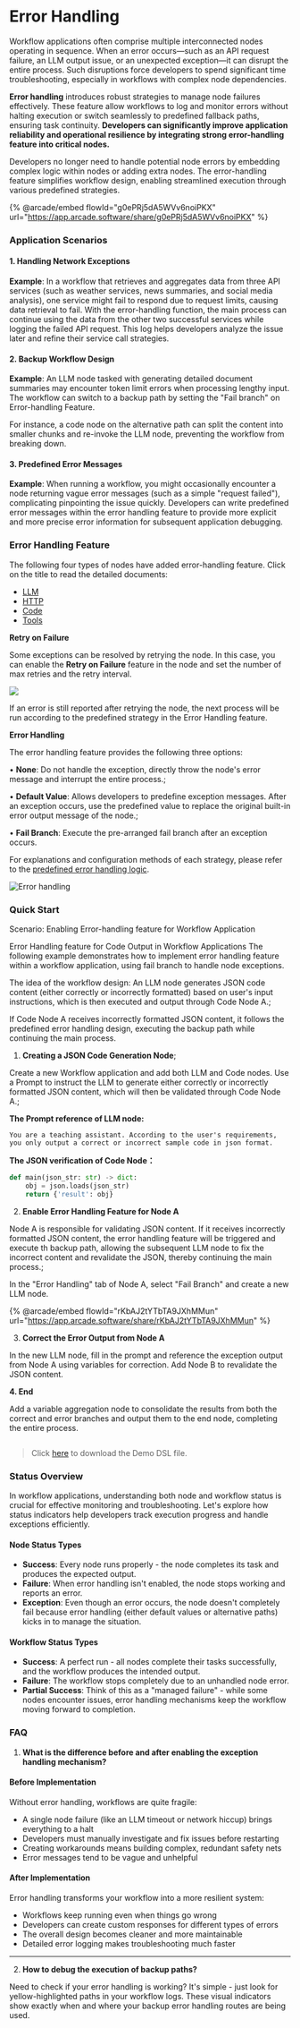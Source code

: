 # Error Handling

Workflow applications often comprise multiple interconnected nodes operating in sequence. When an error occurs—such as an API request failure, an LLM output issue, or an unexpected exception—it can disrupt the entire process. Such disruptions force developers to spend significant time troubleshooting, especially in workflows with complex node dependencies.

**Error handling** introduces robust strategies to manage node failures effectively. These feature allow workflows to log and monitor errors without halting execution or switch seamlessly to predefined fallback paths, ensuring task continuity. **Developers can significantly improve application reliability and operational resilience by integrating strong error-handling feature into critical nodes.**

Developers no longer need to handle potential node errors by embedding complex logic within nodes or adding extra nodes. The error-handling feature simplifies workflow design, enabling streamlined execution through various predefined strategies.

{% @arcade/embed flowId="g0ePRj5dA5WVv6noiPKX" url="https://app.arcade.software/share/g0ePRj5dA5WVv6noiPKX" %}

### Application Scenarios

#### 1. Handling Network Exceptions

**Example**: In a workflow that retrieves and aggregates data from three API services (such as weather services, news summaries, and social media analysis), one service might fail to respond due to request limits, causing data retrieval to fail. With the error-handling function, the main process can continue using the data from the other two successful services while logging the failed API request. This log helps developers analyze the issue later and refine their service call strategies.

#### 2. Backup Workflow Design

**Example**: An LLM node tasked with generating detailed document summaries may encounter token limit errors when processing lengthy input. The workflow can switch to a backup path by setting the "Fail branch" on Error-handling Feature.

For instance, a code node on the alternative path can split the content into smaller chunks and re-invoke the LLM node, preventing the workflow from breaking down.

#### 3. Predefined Error Messages

**Example**: When running a workflow, you might occasionally encounter a node returning vague error messages (such as a simple "request failed"), complicating pinpointing the issue quickly. Developers can write predefined error messages within the error handling feature to provide more explicit and more precise error information for subsequent application debugging.

### Error Handling Feature

The following four types of nodes have added error-handling feature. Click on the title to read the detailed documents:

* [LLM](../node/llm.md)
* [HTTP](../node/http-request.md)
* [Code](../node/code.md)
* [Tools](../node/tools.md)

**Retry on Failure**

Some exceptions can be resolved by retrying the node. In this case, you can enable the **Retry on Failure** feature in the node and set the number of max retries and the retry interval.

![](https://assets-docs.dify.ai/2024/12/18097e4c94b67a79150b967fc50f9f43.png)

If an error is still reported after retrying the node, the next process will be run according to the predefined strategy in the Error Handling feature.

**Error Handling**

The error handling feature provides the following three options:

• **None**: Do not handle the exception, directly throw the node's error message and interrupt the entire process.;

• **Default Value**: Allows developers to predefine exception messages. After an exception occurs, use the predefined value to replace the original built-in error output message of the node.;

• **Fail Branch**: Execute the pre-arranged fail branch after an exception occurs.

For explanations and configuration methods of each strategy, please refer to the [predefined error handling logic](predefined-error-handling-logic.md).

![Error handling](https://assets-docs.dify.ai/2024/12/3c198be3a7b9c1f9649bbd8b9a0a9ec5.png)

### Quick Start

Scenario: Enabling Error-handling feature for Workflow Application

Error Handling feature for Code Output in Workflow Applications The following example demonstrates how to implement error handling feature within a workflow application, using fail branch to handle node exceptions.

The idea of the workflow design: An LLM node generates JSON code content (either correctly or incorrectly formatted) based on user's input instructions, which is then executed and output through Code Node A.;

If Code Node A receives incorrectly formatted JSON content, it follows the predefined error handling design, executing the backup path while continuing the main process.

1. **Creating a JSON Code Generation Node**;

Create a new Workflow application and add both LLM and Code nodes. Use a Prompt to instruct the LLM to generate either correctly or incorrectly formatted JSON content, which will then be validated through Code Node A.;

**The Prompt reference of LLM node:**

```
You are a teaching assistant. According to the user's requirements, you only output a correct or incorrect sample code in json format.
```

**The JSON verification of Code Node：**

```python
def main(json_str: str) -> dict:
    obj = json.loads(json_str)
    return {'result': obj}
```

2. **Enable Error Handling Feature for Node A**

Node A is responsible for validating JSON content. If it receives incorrectly formatted JSON content, the error handling feature will be triggered and execute th backup path, allowing the subsequent LLM node to fix the incorrect content and revalidate the JSON, thereby continuing the main process.;

In the "Error Handling" tab of Node A, select "Fail Branch" and create a new LLM node.

{% @arcade/embed flowId="rKbAJ2tYTbTA9JXhMMun" url="https://app.arcade.software/share/rKbAJ2tYTbTA9JXhMMun" %}

3. **Correct the Error Output from Node A**

In the new LLM node, fill in the prompt and reference the exception output from Node A using variables for correction. Add Node B to revalidate the JSON content.

**4. End**

Add a variable aggregation node to consolidate the results from both the correct and error branches and output them to the end node, completing the entire process.

<figure><img src="https://assets-docs.dify.ai/2024/12/059b5a814514cd9abe10f1f4077ed17f.png" alt=""><figcaption></figcaption></figure>

> Click [here](https://assets-docs.dify.ai/2024/12/087861aa20e06bb4f8a2bef7e7ae0522.yml) to download the Demo DSL file.

### Status Overview

In workflow applications, understanding both node and workflow status is crucial for effective monitoring and troubleshooting. Let's explore how status indicators help developers track execution progress and handle exceptions efficiently.

#### Node Status Types

* **Success**: Every node runs properly - the node completes its task and produces the expected output.
* **Failure**: When error handling isn't enabled, the node stops working and reports an error.
* **Exception**: Even though an error occurs, the node doesn't completely fail because error handling (either default values or alternative paths) kicks in to manage the situation.

#### Workflow Status Types

* **Success**: A perfect run - all nodes complete their tasks successfully, and the workflow produces the intended output.
* **Failure**: The workflow stops completely due to an unhandled node error.
* **Partial Success**: Think of this as a "managed failure" - while some nodes encounter issues, error handling mechanisms keep the workflow moving forward to completion.

### FAQ

1. **What is the difference before and after enabling the exception handling mechanism?**

#### Before Implementation

Without error handling, workflows are quite fragile:

* A single node failure (like an LLM timeout or network hiccup) brings everything to a halt
* Developers must manually investigate and fix issues before restarting
* Creating workarounds means building complex, redundant safety nets
* Error messages tend to be vague and unhelpful

#### After Implementation

Error handling transforms your workflow into a more resilient system:

* Workflows keep running even when things go wrong
* Developers can create custom responses for different types of errors
* The overall design becomes cleaner and more maintainable
* Detailed error logging makes troubleshooting much faster

***

2. **How to debug the execution of backup paths?**

Need to check if your error handling is working? It's simple - just look for yellow-highlighted paths in your workflow logs. These visual indicators show exactly when and where your backup error handling routes are being used.
